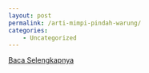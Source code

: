 ```yaml
---
layout: post
permalink: /arti-mimpi-pindah-warung/
categories:
    - Uncategorized
---
```


[Baca Selengkapnya](/08)